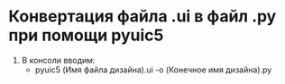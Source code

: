 # Конвертация файла .ui в файл .py при помощи pyuic5
1.  В консоли вводим: 
    - pyuic5 (Имя файла дизайна).ui -o (Конечное имя дизайна).py